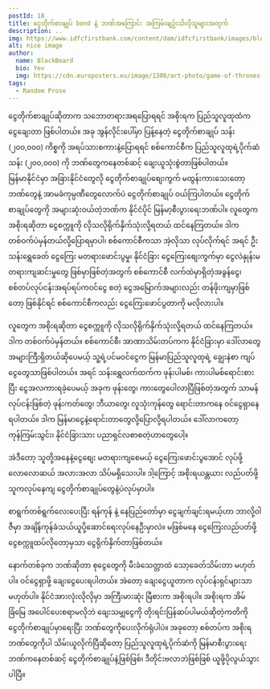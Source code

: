 ```yaml
---
postId: 18
title: ငွေတိုက်စာချုပ် bond နဲ့ ဘဏ်အကြောင်း အကြမ်းဖျဥ်းသိလိုသူများအတွက်
description: ..
img: https://www.idfcfirstbank.com/content/dam/idfcfirstbank/images/blog/finance/what-are-bonds-717x404.jpg
alt: nice image
author: 
  name: BlackBoard
  bio: Yev
  img: https://cdn.europosters.eu/image/1300/art-photo/game-of-thrones-tyrion-lannister-i112371.jpg
tags: 
  - Random Prose
---
```

ငွေတိုက်စာချုပ်ဆိုတာက သဘောတရားအရပြောရရင် အစိုးရက ပြည်သူလူထုထံက ငွေချေးတာ ဖြစ်ပါတယ်။ အခု အွန်လိုင်းပေါ်မှာ ပြန့်နေတဲ့ ငွေတိုက်စာချုပ် သန်း (၂၀၀,၀၀၀) ကိစ္စကို အရပ်သားစကားနဲ့ပြောရရင် စစ်ကောင်စီက ပြည်သူလူထုရဲ့ပိုက်ဆံ သန်း (၂၀၀,၀၀၀) ကို ဘဏ်တွေကနေတစ်ဆင့် ချေးယူသုံးစွဲတာဖြစ်ပါတယ်။  မြန်မာနိုင်ငံမှာ အခြားနိုင်ငံတွေလို ငွေတိုက်စာချုပ်စျေးကွက် မထွန်းကားသေးတော့ ဘဏ်တွေနဲ့ အာမခံကုမ္ပဏီတွေ‌လောက်ပဲ ငွေတိုက်စာချုပ် ဝယ်ကြပါတယ်။
ငွေတိုက်စာချုပ်တွေကို အများဆုံးဝယ်တဲ့ဘဏ်က နိုင်ငံပိုင် မြန်မာ့စီးပွားရေးဘဏ်ပါ။ 
လူတွေက အစိုးရဆိုတာ ငွေစက္ကူကို လိုသလိုရိုက်နှိက်သုံးလို့ရတယ် ထင်နေကြတယ်။ ဒါက တစ်ဝက်ပဲမှန်တယ်လို့ပြောရမှာပါ၊ စစ်ကောင်စီကသာ အဲ့လိုသာ လုပ်လိုက်ရင် အရင် ဦးသန်းရွှေခေတ် ငွေကြေး မတရားဖောင်းပွမှု၊ နိုင်ငံခြား ငွေကြေးစျေးကွက်မှာ ငွေလဲနှုန်းမတရားကျဆင်းမှုတွေ ဖြစ်မှာဖြစ်တဲ့အတွက် စစ်ကောင်စီ လက်ထဲမှာရှိတဲ့အခွန်ငွေ၊ စစ်တပ်လုပ်ငန်းအရပ်ရပ်ကဝင်ငွေ စတဲ့ ငွေအမြောက်အများလည်း တန်ဖိုးကျမှာဖြစ်တော့ ဖြစ်နိုင်ရင် စစ်ကောင်စီကလည်း  ငွေကြေးဖောင်ပွတာကို မလိုလားပါ။ 

လူတွေက အစိုးရဆိုတာ ငွေစက္ကူကို လိုသလိုရိုက်နှိက်သုံးလို့ရတယ် ထင်နေကြတယ်။ ဒါက တစ်ဝက်ပဲမှန်တယ်။ စစ်ကောင်စီ၊ အာဏာသိမ်းတပ်ကက နိုင်ငံခြားမှာ ဒေါ်လာတွေ အများကြီးရှိတယ်ဆိုပေမယ့် သူ့ရဲ့ပင်မဝင်ငွေက မြန်မာပြည်သူလူထုရဲ့ ချွေးနဲစာ ကျပ်ငွေတွေသာဖြစ်ပါတယ်။ အရင် သန်းရွှေလက်ထက်က ဖုန်းပါမစ်၊ ကားပါမစ်ရောင်းစားပြီး ငွေအလကားရခဲ့ပေမယ့် အခုက ဖုန်းတွေ၊ ကားတွေပေါလာပြီဖြစ်တဲ့အတွက် သာမန်လုပ်ငန်းဖြစ်တဲ့ ဖုန်းကတ်တွေ၊ ဘီယာတွေ၊ လူသုံးကုန်တွေ ရောင်းတာကနေ ဝင်ငွေရှာနေရပါတယ်။ ဒါက မြန်မာငွေနဲ့ရောင်းတာတွေလို့ပြောလို့ရပါတယ်။ ဒေါ်လာကတော့ ကုန်ကြမ်းသွင်း၊ နိုင်ငံခြားသား ပညာရှင်လစာစတဲ့ဟာတွေပေါ့။

အဲဒီတော့ သူတို့အနေနဲ့ငွေစျေး မတရားကျစေမယ့် ငွေကြေးဖောင်းပွအောင် လုပ်ဖို့ လောလောဆယ် အလားအလာ သိပ်မရှိသေးပါ။ ဒါ့ကြောင့် အစိုးရယန္တယား လည်ပတ်ဖို့ သူကလုပ်နေကျ ငွေတိုက်စာချုပ်တွေနဲ့ပဲလုပ်မှာပါ။ 

စာရွက်တစ်ရွက်လေးပေးပြီး ရန်ကုန် နဲ့ 
နေပြည်တော်မှာ ငွေချက်ချင်းရမယ့်ဟာ ဘာလို့ဝါဇီမှာ အချိန်ကုန်ခံသယ်ယူပို့ဆောင်ရေးလုပ်နေဦးမှာလဲ။ မဖြစ်မနေ ငွေကြေးလည်ပတ်ဖို့ ငွေစက္ကူထပ်လိုတော့မှသာ ငွေရိုက်နှိက်တာဖြစ်တယ်။ 

နောက်တစ်ခုက ဘဏ်ဆိုတာ စုငွေတွေကို မီးခံသေတ္တာထဲ သော့ခေတ်သိမ်းတာ မဟုတ်ပါ။ ဝင်ငွေရှာဖို့ ချေးငွေပေးရပါတယ်။ အဲတော့ ချေးငွေယူတာက လုပ်ငန်းရှင်များသာ မဟုတ်ပါ။ နိုင်ငံအားလုံးလိုလိုမှာ အကြီးမားဆုံး မြီစားက အစိုးရပါ။ အစိုးရက အိမ်ခြံမြေ အပေါင်ပေးစရာမလိုဘဲ ချေးသမျှငွေကို တိုးရင်းပြန်ဆပ်ပါမယ်ဆိုတဲ့ကတိကိုငွေတိုက်စာချုပ်မှာရေးပြီး ဘဏ်တွေကိုပေးလိုက်ရုံပါပဲ။ အခုတော့ စစ်တပ်က အစိုးရဘဏ်တွေကိုပါ သိမ်းယူလိုက်ပြီဆိုတော့ ပြည်သူလူထုရဲ့ပိုက်ဆံကို မြန်မာစီးပွား‌ရေးဘဏ်ကနေတစ်ဆင့် ငွေတိုက်စာချုပ်နဲ့ဖြစ်ဖြစ်၊ ဒီတိုင်းဗလာဘဲဖြစ်ဖြစ် ယူဖို့ပိုလွယ်သွားပါပြီ။